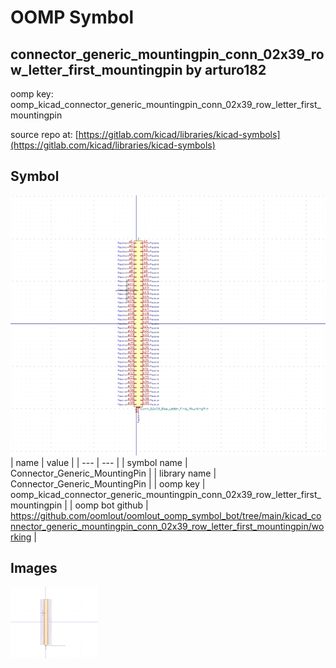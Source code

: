 # OOMP Symbol  
## connector_generic_mountingpin_conn_02x39_row_letter_first_mountingpin  by arturo182  
  
oomp key: oomp_kicad_connector_generic_mountingpin_conn_02x39_row_letter_first_mountingpin  
  
source repo at: [https://gitlab.com/kicad/libraries/kicad-symbols](https://gitlab.com/kicad/libraries/kicad-symbols)  
## Symbol  
  
[![working.png](working_600.png)](working.png)  
| name | value | 
| --- | --- | 
| symbol name | Connector_Generic_MountingPin | 
| library name | Connector_Generic_MountingPin | 
| oomp key | oomp_kicad_connector_generic_mountingpin_conn_02x39_row_letter_first_mountingpin | 
| oomp bot github | https://github.com/oomlout/oomlout_oomp_symbol_bot/tree/main/kicad_connector_generic_mountingpin_conn_02x39_row_letter_first_mountingpin/working | 
## Images  
  
[![working.png](working_140.png)](working.png)  
